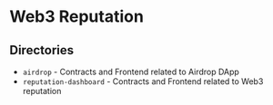 # Web3 Reputation

## Directories

- `airdrop` - Contracts and Frontend related to Airdrop DApp
- `reputation-dashboard` - Contracts and Frontend related to Web3 reputation